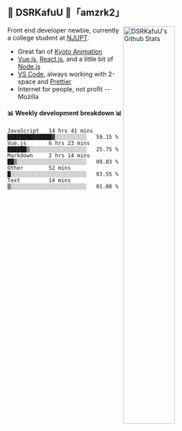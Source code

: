 ## 🍥 DSRKafuU 🍥「amzrk2」

<img align="right" alt="DSRKafuU's Github Stats" width="48%" src="https://github-readme-stats.vercel.app/api?username=amzrk2&count_private=true&show_icons=true&title_color=7793cc&icon_color=7793cc&text_color=595858&bg_color=ffffff" />

Front end developer newbie, currently a college student at [NJUPT](https://www.njupt.edu.cn).

- Great fan of [Kyoto Animation](https://www.kyotoanimation.co.jp)
- [Vue.js](https://vuejs.org), [React.js](https://reactjs.org), and a little bit of [Node.js](https://nodejs.org)
- [VS Code](https://code.visualstudio.com), always working with 2-space and [Prettier](https://prettier.io)
- Internet for people, not profit -- Mozilla

#### :bar_chart: Weekly development breakdown :bar_chart:

<!--START_SECTION:waka-->
```text
JavaScript   14 hrs 41 mins  ██████████████▓░░░░░░░░░░   59.15 % 
Vue.js       6 hrs 23 mins   ██████▒░░░░░░░░░░░░░░░░░░   25.75 % 
Markdown     2 hrs 14 mins   ██▒░░░░░░░░░░░░░░░░░░░░░░   09.03 % 
Other        52 mins         █░░░░░░░░░░░░░░░░░░░░░░░░   03.55 % 
Text         14 mins         ▒░░░░░░░░░░░░░░░░░░░░░░░░   01.00 % 
```
<!--END_SECTION:waka-->
